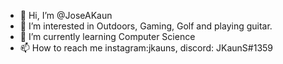 - 👋 Hi, I’m @JoseAKaun
- 👀 I’m interested in Outdoors, Gaming, Golf and playing guitar.
- 📖 I’m currently learning Computer Science
- 📫 How to reach me instagram:jkauns, discord: JKaunS#1359

<!---
JoseAKaun/JoseAKaun is a ✨ special ✨ repository because its `README.md` (this file) appears on your GitHub profile.
You can click the Preview link to take a look at your changes.
--->
